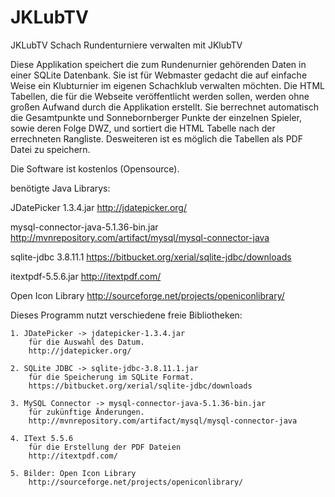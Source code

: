 # JKLubTV
JKLubTV
Schach Rundenturniere verwalten mit JKlubTV

Diese Applikation speichert die zum Rundenurnier gehörenden Daten in einer SQLite Datenbank. Sie ist für Webmaster gedacht die auf einfache Weise ein Klubturnier im eigenen Schachklub verwalten möchten. Die HTML Tabellen, die für die Webseite veröffentlicht werden sollen, werden ohne großen Aufwand durch die Applikation erstellt. Sie berrechnet automatisch die Gesamtpunkte und Sonnebornberger Punkte der einzelnen Spieler, sowie deren Folge DWZ, und sortiert die HTML Tabelle nach der errechneten Rangliste.
Desweiteren ist es möglich die Tabellen als PDF Datei zu speichern.

Die Software ist kostenlos (Opensource).

benötigte Java Librarys:

JDatePicker 1.3.4.jar
http://jdatepicker.org/

mysql-connector-java-5.1.36-bin.jar
http://mvnrepository.com/artifact/mysql/mysql-connector-java

sqlite-jdbc 3.8.11.1 
https://bitbucket.org/xerial/sqlite-jdbc/downloads

itextpdf-5.5.6.jar 
http://itextpdf.com/

Open Icon Library
http://sourceforge.net/projects/openiconlibrary/

Dieses Programm nutzt verschiedene freie Bibliotheken:

	1. JDatePicker -> jdatepicker-1.3.4.jar
		für die Auswahl des Datum.
		http://jdatepicker.org/
		
	2. SQLite JDBC -> sqlite-jdbc-3.8.11.1.jar
		für die Speicherung im SQLite Format.
		https://bitbucket.org/xerial/sqlite-jdbc/downloads
		
	3. MySQL Connector -> mysql-connector-java-5.1.36-bin.jar
		für zukünftige Änderungen.
		http://mvnrepository.com/artifact/mysql/mysql-connector-java
		
	4. IText 5.5.6 
		für die Erstellung der PDF Dateien
		http://itextpdf.com/
		
	5. Bilder: Open Icon Library
		http://sourceforge.net/projects/openiconlibrary/
				
